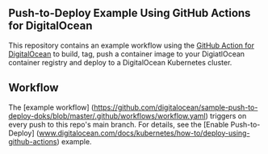 ## Push-to-Deploy Example Using GitHub Actions for DigitalOcean
This repository contains an example workflow using the [GitHub Action for DigitalOcean](https://github.com/digitalocean/action-doctl) to build, tag, push a container image to your DigiatlOcean container registry and deploy to a DigitalOcean Kubernetes cluster.

## Workflow
The [example workflow] (https://github.com/digitalocean/sample-push-to-deploy-doks/blob/master/.github/workflows/workflow.yaml) triggers on every push to this repo's main branch. For details, see the [Enable Push-to-Deploy] (www.digitalocean.com/docs/kubernetes/how-to/deploy-using-github-actions) example.

